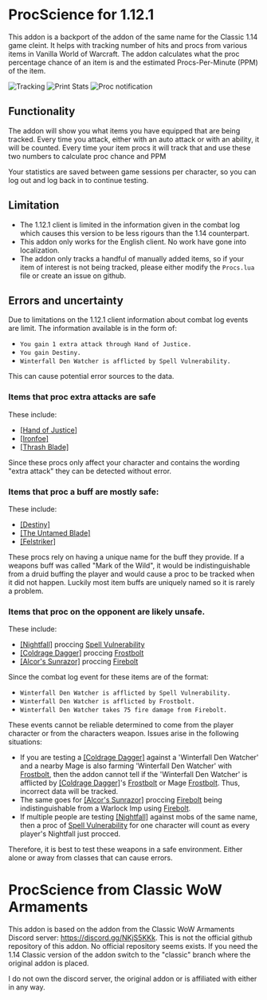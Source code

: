 # ProcScience for 1.12.1

This addon is a backport of the addon of the same name for the Classic 1.14 game cleint.
It helps with tracking number of hits and procs from various items in Vanilla World of Warcraft.
The addon calculates what the proc percentage chance of an item is and the estimated Procs-Per-Minute (PPM) of the item.

![Tracking](https://https://github.com/DBFBlackbull/ProcScience/raw/master/img/proc-science-tracking.png)
![Print Stats](https://https://github.com/DBFBlackbull/ProcScience/raw/master/img/proc-science-stats.png)
![Proc notification](https://https://github.com/DBFBlackbull/ProcScience/raw/master/img/proc-science-notify.png)

## Functionality

The addon will show you what items you have equipped that are being tracked.
Every time you attack, either with an auto attack or with an ability, it will be counted.
Every time your item procs it will track that and use these two numbers to calculate proc chance and PPM

Your statistics are saved between game sessions per character, so you can log out and log back in to continue testing.

## Limitation

 - The 1.12.1 client is limited in the information given in the combat log which causes this version to be less rigours than the 1.14 counterpart.
 - This addon only works for the English client. No work have gone into localization.
 - The addon only tracks a handful of manually added items, so if your item of interest is not being tracked, please either modify the `Procs.lua` file or create an issue on github.

## Errors and uncertainty

Due to limitations on the 1.12.1 client information about combat log events are limit.
The information available is in the form of:
 - `You gain 1 extra attack through Hand of Justice.`
 - `You gain Destiny.`
 - `Winterfall Den Watcher is afflicted by Spell Vulnerability.`

This can cause potential error sources to the data.

### Items that proc extra attacks are safe

These include:
 - [[Hand of Justice]](https://www.wowhead.com/classic/item=11815/hand-of-justice)
 - [[Ironfoe]](https://www.wowhead.com/classic/item=11684/ironfoe)
 - [[Thrash Blade]](https://www.wowhead.com/classic/item=17705/thrash-blade)

Since these procs only affect your character and contains the wording "extra attack" they can be detected without error.

### Items that proc a buff are mostly safe:

These include:
 - [[Destiny]](https://www.wowhead.com/classic/item=647/destiny)
 - [[The Untamed Blade]](https://www.wowhead.com/classic/item=19334/the-untamed-blade)
 - [[Felstriker]](https://www.wowhead.com/classic/item=12590/felstriker)

These procs rely on having a unique name for the buff they provide.
If a weapons buff was called "Mark of the Wild", it would be indistinguishable from a druid buffing the player and would cause a proc to be tracked when it did not happen.
Luckily most item buffs are uniquely named so it is rarely a problem.

### Items that proc on the opponent are likely unsafe.

These include:
 - [[Nightfall]](https://www.wowhead.com/classic/item=19169/nightfall) proccing [Spell Vulnerability](https://www.wowhead.com/classic/spell=23605/spell-vulnerability)
 - [[Coldrage Dagger]](https://www.wowhead.com/classic/item=10761/coldrage-dagger) proccing [Frostbolt](https://www.wowhead.com/classic/spell=13439/frostbolt)
 - [[Alcor's Sunrazor]](https://www.wowhead.com/classic/item=14555/alcors-sunrazor) proccing [Firebolt](https://www.wowhead.com/classic/spell=18833/firebolt)

Since the combat log event for these items are of the format:
 - `Winterfall Den Watcher is afflicted by Spell Vulnerability.`
 - `Winterfall Den Watcher is afflicted by Frostbolt.`
 - `Winterfall Den Watcher takes 75 fire damage from Firebolt.`

These events cannot be reliable determined to come from the player character or from the characters weapon.
Issues arise in the following situations:
 - If you are testing a [[Coldrage Dagger]](https://www.wowhead.com/classic/item=10761/coldrage-dagger) against a 'Winterfall Den Watcher' and a nearby Mage is also farming 'Winterfall Den Watcher' with [Frostbolt](https://www.wowhead.com/classic/spell=25304/frostbolt), then the addon cannot tell if the 'Winterfall Den Watcher' is afflicted by [[Coldrage Dagger]](https://www.wowhead.com/classic/item=10761/coldrage-dagger)'s [Frostbolt](https://www.wowhead.com/classic/spell=13439/frostbolt) or Mage [Frostbolt](https://www.wowhead.com/classic/spell=25304/frostbolt). Thus, incorrect data will be tracked.
 - The same goes for [[Alcor's Sunrazor]](https://www.wowhead.com/classic/item=14555/alcors-sunrazor) proccing [Firebolt](https://www.wowhead.com/classic/spell=18833/firebolt) being indistinguishable from a Warlock Imp using [Firebolt](https://www.wowhead.com/classic/spell=11763/firebolt).
 - If multiple people are testing [[Nightfall]](https://www.wowhead.com/classic/item=19169/nightfall) against mobs of the same name, then a proc of [Spell Vulnerability](https://www.wowhead.com/classic/spell=23605/spell-vulnerability) for one character will count as every player's Nightfall just procced. 

Therefore, it is best to test these weapons in a safe environment. Either alone or away from classes that can cause errors.

# ProcScience from Classic WoW Armaments

This addon is based on the addon from the Classic WoW Armaments Discord server: https://discord.gg/NKjS5KKk.
This is not the official github repository of this addon. No official repository seems exists.
If you need the 1.14 Classic version of the addon switch to the "classic" branch where the original addon is placed.

I do not own the discord server, the original addon or is affiliated with either in any way.